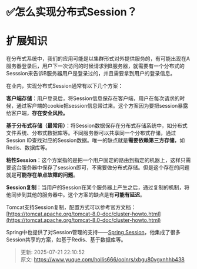 # ✅怎么实现分布式Session？

# 扩展知识


在分布式系统中，我们的应用可能是以集群形式对外提供服务的，有可能出现在A服务器登录后，用户下一次访问的时候请求到B服务器，就需要有一个分布式的Sesssion来告诉B服务器用户是登录过的，并且需要拿到用户的登录信息。



在业内，实现分布式Session通常有以下几个方案：



**客户端存储**：用户登录后，将Session信息保存在客户端，用户在每次请求的时候，通过客户端的cookie把session信息带过来。这个方案因为要把session暴露给客户端，**存在安全风险。**



**基于分布式存储（最常用）**：将Session数据保存在分布式存储系统中，如分布式文件系统、分布式数据库等。不同服务器可以共享同一个分布式存储，通过Session ID查找对应的Session数据。唯一的缺点就是**需要依赖第三方存储**，如Redis、数据库等。



**粘性Session**：这个方案指的是把一个用户固定的路由到指定的机器上，这样只需要这台服务器中保存了session即可，不需要做分布式存储。但是这个存在的问题就是**可能存在单点故障的问题**。



**Session复制**：当用户的Session在某个服务器上产生之后，通过复制的机制，将他同步到其他的服务器中。这个方案的缺点是有**可能有延迟**。



Tomcat支持Session复制，配置方式可以参考官方文档：[https://tomcat.apache.org/tomcat-8.0-doc/cluster-howto.html](https://tomcat.apache.org/tomcat-8.0-doc/cluster-howto.html)



Spring中也提供了对Session管理的支持——[Spring Session](https://docs.spring.io/spring-session/reference/index.html)，他集成了很多Session共享的方案，如基于Redis、基于数据库等。





  




> 更新: 2025-07-21 22:10:52  
> 原文: <https://www.yuque.com/hollis666/oolnrs/xbgu80vgxnhhb438>